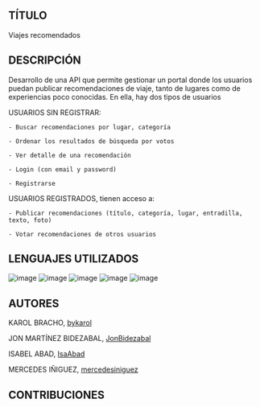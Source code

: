 ## TÍTULO
Viajes recomendados

## DESCRIPCIÓN
Desarrollo de una API que permite gestionar un portal donde los usuarios puedan publicar recomendaciones de viaje, tanto de lugares como de experiencias poco conocidas. En ella, hay dos tipos de usuarios

   USUARIOS SIN REGISTRAR:
    
    - Buscar recomendaciones por lugar, categoría
    
    - Ordenar los resultados de búsqueda por votos
    
    - Ver detalle de una recomendación
    
    - Login (con email y password)
    
    - Registrarse
    
   USUARIOS REGISTRADOS, tienen acceso a:
   
    - Publicar recomendaciones (título, categoría, lugar, entradilla, texto, foto)
    
    - Votar recomendaciones de otros usuarios
    
  ## LENGUAJES UTILIZADOS
  ![image](https://github.com/bykarol/api-viajes-recomendados/assets/124776420/14918f7c-b44d-461e-bc2b-09b1599031ba)
  ![image](https://github.com/bykarol/api-viajes-recomendados/assets/124776420/6a514410-4849-47ca-9dca-faf193cd81c6)
  ![image](https://github.com/bykarol/api-viajes-recomendados/assets/124776420/fcfd9fe2-7385-421b-9e76-5f9fb18b045e)
  ![image](https://github.com/bykarol/api-viajes-recomendados/assets/124776420/b98ff3c9-6304-4bd0-9af0-0271adbfa512)
  ![image](https://github.com/bykarol/api-viajes-recomendados/assets/124776420/2d1a268f-024e-4045-a10b-715006adcc6e)
  
  ## AUTORES
  KAROL BRACHO, [bykarol](https://github.com/bykarol)
  
  JON MARTÍNEZ BIDEZABAL, [JonBidezabal](https://github.com/JonBidezabal)
  
  ISABEL ABAD,  [IsaAbad](https://github.com/IsabelAbad)
  
  MERCEDES IÑIGUEZ, [mercedesiniguez](https://github.com/mercedesiniguez)
  
 ## CONTRIBUCIONES
   
 
 
  
  
  
